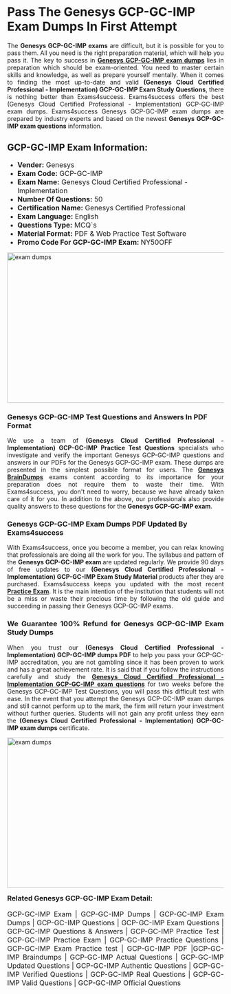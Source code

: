 <h1><strong><strong>Pass The Genesys GCP-GC-IMP Exam Dumps In First Attempt</strong></strong></h1> <p style="text-align:justify">The <strong>Genesys GCP-GC-IMP exams</strong> are difficult, but it is possible for you to pass them. All you need is the right preparation material, which will help you pass it. The key to success in <a href="https://www.exams4success.com/genesys/gcp-gc-imp-pdf-exam-dumps"><strong>Genesys GCP-GC-IMP exam dumps</strong></a> lies in preparation which should be exam-oriented. You need to master certain skills and knowledge, as well as prepare yourself mentally. When it comes to finding the most up-to-date and valid <strong>(Genesys Cloud Certified Professional - Implementation) GCP-GC-IMP Exam Study Questions</strong>, there is nothing better than Exams4success. Exams4success offers the best (Genesys Cloud Certified Professional - Implementation) GCP-GC-IMP exam dumps. Exams4success Genesys GCP-GC-IMP exam dumps are prepared by industry experts and based on the newest <strong>Genesys GCP-GC-IMP exam questions</strong> information.</p> <h2><strong><strong>GCP-GC-IMP Exam Information:</strong></strong></h2> <ul> <li><span style="font-size:16px"><strong>Vender:</strong> Genesys</span></li> <li><span style="font-size:16px"><strong>Exam Code:</strong> GCP-GC-IMP</span></li> <li><span style="font-size:16px"><strong>Exam Name:</strong> Genesys Cloud Certified Professional - Implementation</span></li> <li><span style="font-size:16px"><strong>Number Of Questions:</strong> 50</span></li> <li><span style="font-size:16px"><strong>Certification Name:</strong> Genesys Certified Professional</span></li> <li><span style="font-size:16px"><strong>Exam Language:</strong> English</span></li> <li><span style="font-size:16px"><strong>Questions Type:</strong> MCQ`s</span></li> <li><span style="font-size:16px"><strong>Material Format:</strong> PDF & Web Practice Test Software</span></li> <li><span style="font-size:16px"><strong>Promo Code For GCP-GC-IMP Exam: </strong>NY50OFF</span></li> </ul> <p><a href="https://www.exams4success.com/genesys/gcp-gc-imp-pdf-exam-dumps" rel="no-follow"><img alt="exam dumps" src="https://www.certcollections.com/uploads/content/infrist1.png" style="height:350px; width:750px" /></a></p> <h3><strong>Genesys GCP-GC-IMP Test Questions and Answers In PDF Format</strong></h3> <p style="text-align:justify">We use a team of <strong>(Genesys Cloud Certified Professional - Implementation) GCP-GC-IMP Practice Test Questions</strong> specialists who investigate and verify the important Genesys GCP-GC-IMP questions and answers in our PDFs for the Genesys GCP-GC-IMP exam. These dumps are presented in the simplest possible format for users. The <a href="https://www.exams4success.com/genesys-exam-dumps"><strong>Genesys BrainDumps</strong></a> exams content according to its importance for your preparation does not require them to waste their time. With Exams4success, you don't need to worry, because we have already taken care of it for you. In addition to the above, our professionals also provide quality answers to these questions for the<strong> Genesys GCP-GC-IMP exam</strong>.</p> <h3><strong> Genesys GCP-GC-IMP Exam Dumps PDF Updated By Exams4success</strong></h3> <p style="text-align:justify">With Exams4success, once you become a member, you can relax knowing that professionals are doing all the work for you. The syllabus and pattern of the <strong>Genesys GCP-GC-IMP exam </strong>are updated regularly. We provide 90 days of free updates to our <strong>(Genesys Cloud Certified Professional - Implementation) GCP-GC-IMP Exam Study Material</strong> products after they are purchased. Exams4success keeps you updated with the most recent <a href="https://www.exams4success.com/"><strong>Practice Exam</strong></a>. It is the main intention of the institution that students will not be a miss or waste their precious time by following the old guide and succeeding in passing their Genesys GCP-GC-IMP exams.</p> <h3 style="text-align:justify"><strong>We Guarantee 100% Refund for Genesys GCP-GC-IMP Exam Study Dumps</strong></h3> <p style="text-align:justify">When you trust our <strong>(Genesys Cloud Certified Professional - Implementation) GCP-GC-IMP dumps PDF</strong> to help you pass your GCP-GC-IMP accreditation, you are not gambling since it has been proven to work and has a great achievement rate. It is said that if you follow the instructions carefully and study the <a href="https://www.exams4success.com/genesys/gcp-gc-imp-pdf-exam-dumps"><strong>Genesys Cloud Certified Professional - Implementation GCP-GC-IMP exam questions</strong></a> for two weeks before the Genesys GCP-GC-IMP Test Questions, you will pass this difficult test with ease. In the event that you attempt the Genesys GCP-GC-IMP exam dumps and still cannot perform up to the mark, the firm will return your investment without further queries. Students will not gain any profit unless they earn the <strong>(Genesys Cloud Certified Professional - Implementation) GCP-GC-IMP exam dumps</strong> certificate.</p> <p style="text-align:justify"><a href="https://www.exams4success.com/genesys/gcp-gc-imp-pdf-exam-dumps" rel="no-follow"><img alt="exam dumps" src="https://www.certcollections.com/uploads/content/free_demo1.png" style="height:350px; width:750px" /></a></p> <p style="text-align:justify"><span style="font-size:16px"><strong>Related Genesys GCP-GC-IMP Exam Detail:</strong></span><br /> <br /> <span style="font-size:16px">GCP-GC-IMP Exam | GCP-GC-IMP Dumps | GCP-GC-IMP Exam Dumps | GCP-GC-IMP Questions | GCP-GC-IMP Exam Questions | GCP-GC-IMP Questions & Answers | GCP-GC-IMP Practice Test | GCP-GC-IMP Practice Exam | GCP-GC-IMP Practice Questions | GCP-GC-IMP Exam Practice test | GCP-GC-IMP PDF |GCP-GC-IMP Braindumps | GCP-GC-IMP Actual Questions | GCP-GC-IMP Updated Questions | GCP-GC-IMP Authentic Questions | GCP-GC-IMP Verified Questions | GCP-GC-IMP Real Questions | GCP-GC-IMP Valid Questions | GCP-GC-IMP Official Questions</span></p>
